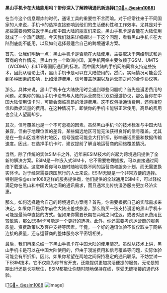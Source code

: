 **黑山手机卡在大陆能用吗？带你深入了解跨境通讯新选择[[TG💪+ @esim1088](https://t.me/s/esim1088)]**

在当今这个信息爆炸的时代，通讯工具的重要性不言而喻。对于经常往来于不同国家的人来说，手机卡的选择直接影响到他们的生活便利性和工作效率。尤其是对于那些需要频繁往返于黑山和中国大陆的朋友们来说，黑山手机卡是否能在大陆使用就成了一个热门话题。今天我们就来详细探讨一下这个问题，看看黑山手机卡在大陆到底能不能用，以及如何选择最适合自己的跨境通讯方案。

首先，让我们明确一点：黑山手机卡是否能在大陆使用，主要取决于网络制式和运营商的合作情况。黑山作为一个欧洲小国，其手机网络主要依赖于GSM、UMTS（WCDMA）和LTE等国际通用的标准。而中国大陆的手机网络同样支持这些技术，因此从理论上讲，黑山手机卡是可以在大陆使用的。然而，实际情况可能会受到多种因素的影响，比如漫游费用、信号覆盖范围以及运营商之间的合作协议等。

那么，具体来说，黑山手机卡在大陆使用时会遇到哪些问题呢？首先是漫游费用的问题。如果你的黑山手机卡没有与大陆的运营商签订双边漫游协议，那么当你在中国大陆使用该卡时，可能会面临高昂的漫游费用。这不仅包括通话费用，还包括短信和数据流量的费用。在这种情况下，即使你的手机卡能够正常使用，高昂的费用也会让人望而却步。

其次，信号覆盖也是一个不可忽视的因素。虽然黑山手机卡的技术标准与中国大陆兼容，但由于地理位置的差异，某些偏远地区可能无法获得良好的信号覆盖。尤其是在一些山区或者农村地区，信号强度可能会大打折扣，影响通话质量和数据传输速度。因此，在选择手机卡时，建议提前了解当地运营商的网络覆盖情况。

当然，除了传统的实体SIM卡之外，近年来ESIM技术的兴起为跨境通讯提供了全新的解决方案。ESIM是一种嵌入式SIM卡，它不需要物理插拔，可以直接通过网络下载激活。这意味着你可以随时随地切换不同的运营商和服务计划，而无需更换实体卡。对于经常需要跨国旅行的人士来说，ESIM无疑是一个非常方便的选择。特别是像@esim1088这样的服务提供商，他们提供的全球通用ESIM卡，可以轻松满足你在黑山和中国大陆之间的通讯需求，而且通常比传统漫游服务更加经济实惠。

那么，如何选择适合自己的跨境通讯方案呢？首先，你需要根据自己的实际需求来决定。如果你只是偶尔前往大陆出差或旅游，那么购买一张支持漫游的黑山手机卡可能是最简单直接的方式。但如果你需要长期在两地之间往返，或者对通讯费用比较敏感，那么ESIM卡可能是一个更好的选择。此外，你还需要考虑运营商的服务质量、资费政策以及客户支持等因素。毕竟，一个好的通讯体验不仅仅取决于网络连接的质量，还与运营商的整体服务水平密切相关。

最后，我们再来总结一下黑山手机卡在中国大陆的使用情况。虽然从技术上讲，黑山手机卡是可以在中国大陆使用的，但由于漫游费用和信号覆盖等问题，实际体验可能会有所折扣。因此，如果你希望在两地之间保持稳定的通讯联系，不妨尝试一下ESIM技术，它不仅能为你节省开支，还能提供更加灵活便捷的服务。无论是短期出行还是长期居住，ESIM都能让你随时随地保持在线，享受无缝衔接的通讯体验。

[[TG💪+ @esim1088](https://t.me/s/esim1088) ![Image](https://i.postimg.cc/4NQfJmqS/Snipaste-2025-05-13-00-14-12.png)]